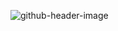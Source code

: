![github-header-image](https://user-images.githubusercontent.com/2973979/170391486-8044badf-a400-4e90-b6fb-6ff56b015a06.png)



<!--
**Maria-Arruda-infor/Maria-Arruda-infor** is a ✨ _special_ ✨ repository because its `README.md` (this file) appears on your GitHub profile.

Here are some ideas to get you started:

- 🔭 I’m currently working on ...
- 🌱 I’m currently learning ...
- 👯 I’m looking to collaborate on ...
- 🤔 I’m looking for help with ...
- 💬 Ask me about ...
- 📫 How to reach me: ...
- 😄 Pronouns: ...
- ⚡ Fun fact: ...
-->
